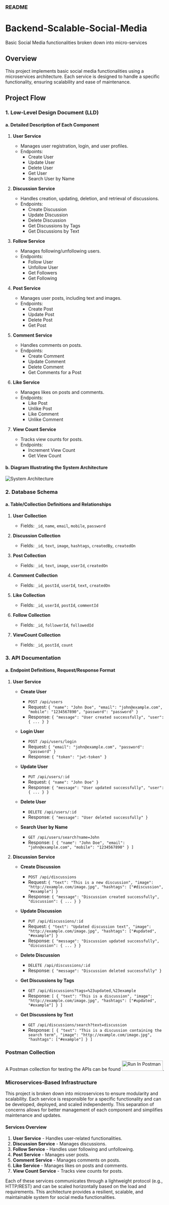 ### README

# Backend-Scalable-Social-Media

Basic Social Media functionalities broken down into micro-services

## Overview

This project implements basic social media functionalities using a microservices architecture. Each service is designed to handle a specific functionality, ensuring scalability and ease of maintenance.

## Project Flow

### 1. Low-Level Design Document (LLD)

#### a. Detailed Description of Each Component

1. **User Service**

   - Manages user registration, login, and user profiles.
   - Endpoints:
     - Create User
     - Update User
     - Delete User
     - Get User
     - Search User by Name

2. **Discussion Service**

   - Handles creation, updating, deletion, and retrieval of discussions.
   - Endpoints:
     - Create Discussion
     - Update Discussion
     - Delete Discussion
     - Get Discussions by Tags
     - Get Discussions by Text

3. **Follow Service**

   - Manages following/unfollowing users.
   - Endpoints:
     - Follow User
     - Unfollow User
     - Get Followers
     - Get Following

4. **Post Service**

   - Manages user posts, including text and images.
   - Endpoints:
     - Create Post
     - Update Post
     - Delete Post
     - Get Post

5. **Comment Service**

   - Handles comments on posts.
   - Endpoints:
     - Create Comment
     - Update Comment
     - Delete Comment
     - Get Comments for a Post

6. **Like Service**

   - Manages likes on posts and comments.
   - Endpoints:
     - Like Post
     - Unlike Post
     - Like Comment
     - Unlike Comment

7. **View Count Service**
   - Tracks view counts for posts.
   - Endpoints:
     - Increment View Count
     - Get View Count

#### b. Diagram Illustrating the System Architecture

![System Architecture](path-to-diagram)

### 2. Database Schema

#### a. Table/Collection Definitions and Relationships

1. **User Collection**

   - Fields: `_id`, `name`, `email`, `mobile`, `password`

2. **Discussion Collection**

   - Fields: `_id`, `text`, `image`, `hashtags`, `createdBy`, `createdOn`

3. **Post Collection**

   - Fields: `_id`, `text`, `image`, `userId`, `createdOn`

4. **Comment Collection**

   - Fields: `_id`, `postId`, `userId`, `text`, `createdOn`

5. **Like Collection**

   - Fields: `_id`, `userId`, `postId`, `commentId`

6. **Follow Collection**

   - Fields: `_id`, `followerId`, `followedId`

7. **ViewCount Collection**
   - Fields: `_id`, `postId`, `count`

### 3. API Documentation

#### a. Endpoint Definitions, Request/Response Format

1. **User Service**

   - **Create User**

     - `POST /api/users`
     - Request: `{ "name": "John Doe", "email": "john@example.com", "mobile": "1234567890", "password": "password" }`
     - Response: `{ "message": "User created successfully", "user": { ... } }`

   - **Login User**

     - `POST /api/users/login`
     - Request: `{ "email": "john@example.com", "password": "password" }`
     - Response: `{ "token": "jwt-token" }`

   - **Update User**

     - `PUT /api/users/:id`
     - Request: `{ "name": "John Doe" }`
     - Response: `{ "message": "User updated successfully", "user": { ... } }`

   - **Delete User**

     - `DELETE /api/users/:id`
     - Response: `{ "message": "User deleted successfully" }`

   - **Search User by Name**
     - `GET /api/users/search?name=John`
     - Response: `[ { "name": "John Doe", "email": "john@example.com", "mobile": "1234567890" } ]`

2. **Discussion Service**

   - **Create Discussion**

     - `POST /api/discussions`
     - Request: `{ "text": "This is a new discussion", "image": "http://example.com/image.jpg", "hashtags": ["#discussion", "#example"] }`
     - Response: `{ "message": "Discussion created successfully", "discussion": { ... } }`

   - **Update Discussion**

     - `PUT /api/discussions/:id`
     - Request: `{ "text": "Updated discussion text", "image": "http://example.com/image.jpg", "hashtags": ["#updated", "#example"] }`
     - Response: `{ "message": "Discussion updated successfully", "discussion": { ... } }`

   - **Delete Discussion**

     - `DELETE /api/discussions/:id`
     - Response: `{ "message": "Discussion deleted successfully" }`

   - **Get Discussions by Tags**

     - `GET /api/discussions?tags=%23updated,%23example`
     - Response: `[ { "text": "This is a discussion", "image": "http://example.com/image.jpg", "hashtags": ["#updated", "#example"] } ]`

   - **Get Discussions by Text**
     - `GET /api/discussions/search?text=discussion`
     - Response: `[ { "text": "This is a discussion containing the search term", "image": "http://example.com/image.jpg", "hashtags": ["#example"] } ]`

### Postman Collection

A Postman collection for testing the APIs can be found
[<img src="https://run.pstmn.io/button.svg" alt="Run In Postman" style="width: 128px; height: 32px;">](https://app.getpostman.com/run-collection/18667919-226ec65e-f7f6-4620-a78f-fff89e3bd85f?action=collection%2Ffork&source=rip_markdown&collection-url=entityId%3D18667919-226ec65e-f7f6-4620-a78f-fff89e3bd85f%26entityType%3Dcollection%26workspaceId%3D34080f72-0282-43d3-923a-deeb5b1aae16).

### Microservices-Based Infrastructure

This project is broken down into microservices to ensure modularity and scalability. Each service is responsible for a specific functionality and can be developed, deployed, and scaled independently. This separation of concerns allows for better management of each component and simplifies maintenance and updates.

#### Services Overview

1. **User Service** - Handles user-related functionalities.
2. **Discussion Service** - Manages discussions.
3. **Follow Service** - Handles user following and unfollowing.
4. **Post Service** - Manages user posts.
5. **Comment Service** - Manages comments on posts.
6. **Like Service** - Manages likes on posts and comments.
7. **View Count Service** - Tracks view counts for posts.

Each of these services communicates through a lightweight protocol (e.g., HTTP/REST) and can be scaled horizontally based on the load and requirements. This architecture provides a resilient, scalable, and maintainable system for social media functionalities.
